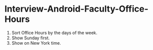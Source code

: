 # Interview-Android-Faculty-Office-Hours
1) Sort Office Hours by the days of the week.
2) Show Sunday first.  
3) Show on New York time.
